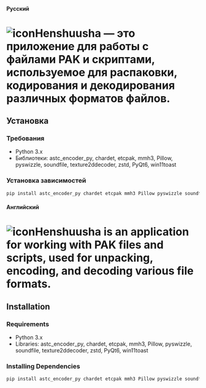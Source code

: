 #### Русский

# ![icon](https://github.com/user-attachments/assets/e65fe2bf-36f2-46ac-a257-33a6af85443c)Henshuusha — это приложение для работы с файлами PAK и скриптами, используемое для распаковки, кодирования и декодирования различных форматов файлов.

## Установка

### Требования

- Python 3.x
- Библиотеки: astc_encoder_py, chardet, etcpak, mmh3, Pillow, pyswizzle, soundfile, texture2ddecoder, zstd, PyQt6, win11toast

### Установка зависимостей

```sh
pip install astc_encoder_py chardet etcpak mmh3 Pillow pyswizzle soundfile texture2ddecoder zstd PyQt6 win11toast

```

#### Английский

# ![icon](https://github.com/user-attachments/assets/e65fe2bf-36f2-46ac-a257-33a6af85443c)Henshuusha is an application for working with PAK files and scripts, used for unpacking, encoding, and decoding various file formats.

## Installation

### Requirements

- Python 3.x
- Libraries: astc_encoder_py, chardet, etcpak, mmh3, Pillow, pyswizzle, soundfile, texture2ddecoder, zstd, PyQt6, win11toast

### Installing Dependencies

```sh
pip install astc_encoder_py chardet etcpak mmh3 Pillow pyswizzle soundfile texture2ddecoder zstd PyQt6 win11toast
```

